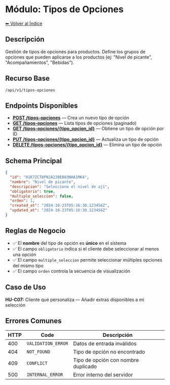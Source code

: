 # Módulo: Tipos de Opciones

[⬅ Volver al Índice](../../README.md)

## Descripción

Gestión de tipos de opciones para productos. Define los grupos de opciones que pueden aplicarse a los productos (ej: "Nivel de picante", "Acompañamientos", "Bebidas").

## Recurso Base

```
/api/v1/tipos-opciones
```

## Endpoints Disponibles

- **[POST /tipos-opciones](endpoints/POST_tipos-opciones.md)** — Crea un nuevo tipo de opción
- **[GET /tipos-opciones](endpoints/GET_tipos-opciones.md)** — Lista tipos de opciones (paginado)
- **[GET /tipos-opciones/{tipo_opcion_id}](endpoints/GET_tipos-opciones_tipo_opcion_id.md)** — Obtiene un tipo de opción por ID
- **[PUT /tipos-opciones/{tipo_opcion_id}](endpoints/PUT_tipos-opciones_tipo_opcion_id.md)** — Actualiza un tipo de opción
- **[DELETE /tipos-opciones/{tipo_opcion_id}](endpoints/DELETE_tipos-opciones_tipo_opcion_id.md)** — Elimina un tipo de opción

## Schema Principal

```json
{
  "id": "01K7ZCT8PNJA2J8EB83NHA1MK4",
  "nombre": "Nivel de picante",
  "descripcion": "Selecciona el nivel de ají",
  "obligatorio": true,
  "multiple_seleccion": false,
  "orden": 1,
  "created_at": "2024-10-23T05:16:30.123456Z",
  "updated_at": "2024-10-23T05:16:30.123456Z"
}
```

## Reglas de Negocio

- ✅ El **nombre** del tipo de opción es **único** en el sistema
- ✅ El campo `obligatorio` indica si el cliente debe seleccionar al menos una opción
- ✅ El campo `multiple_seleccion` permite seleccionar múltiples opciones del mismo tipo
- ✅ El campo `orden` controla la secuencia de visualización

## Caso de Uso

**HU-C07:** Cliente que personaliza — Añadir extras disponibles a mi selección

## Errores Comunes

| HTTP | Code | Descripción |
|------|------|-------------|
| 400 | `VALIDATION_ERROR` | Datos de entrada inválidos |
| 404 | `NOT_FOUND` | Tipo de opción no encontrado |
| 409 | `CONFLICT` | Tipo de opción con nombre duplicado |
| 500 | `INTERNAL_ERROR` | Error interno del servidor |
